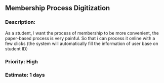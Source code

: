 ## **Membership Process Digitization** 
<h4><h3>Description: </h3>
As a student, I want the process of membership to be more convenient, the paper-based process is very painful. So that i can process it online with a few clicks (the system will automatically fill the information of user base on student ID) </h4> 
<h3>Priority: High</h3>
<h3>Estimate: 1 days</h3>
